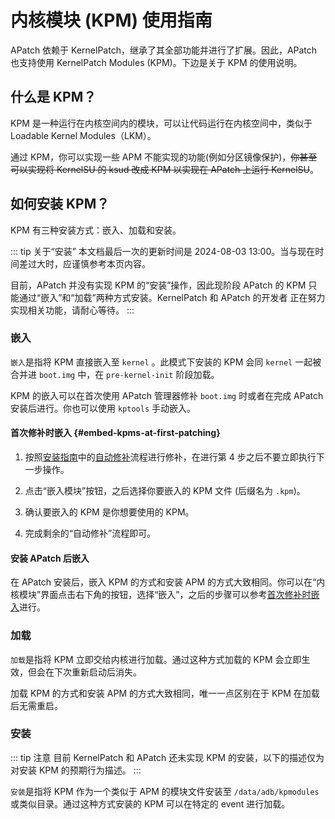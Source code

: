 # 内核模块 (KPM) 使用指南

APatch 依赖于 KernelPatch，继承了其全部功能并进行了扩展。因此，APatch 也支持使用 KernelPatch Modules (KPM)。下边是关于 KPM 的使用说明。

## 什么是 KPM？

KPM 是一种运行在内核空间内的模块，可以让代码运行在内核空间中，类似于 Loadable Kernel Modules（LKM）。

通过 KPM，你可以实现一些 APM 不能实现的功能(例如分区镜像保护)，~~你甚至可以实现将 KernelSU 的 ksud 改成 KPM 以实现在 APatch 上运行 KernelSU~~。

## 如何安装 KPM？

KPM 有三种安装方式：嵌入、加载和安装。

::: tip 关于“安装”
本文档最后一次的更新时间是 2024-08-03 13:00。当与现在时间差过大时，应谨慎参考本页内容。

目前，APatch 并没有实现 KPM 的“安装”操作，因此现阶段 APatch 的 KPM 只能通过“嵌入”和“加载”两种方式安装。KernelPatch 和 APatch 的开发者 正在努力实现相关功能，请耐心等待。
:::

### 嵌入

`嵌入`是指将 KPM 直接嵌入至 `kernel` 。此模式下安装的 KPM 会同 `kernel` 一起被合并进 `boot.img` 中，在 `pre-kernel-init` 阶段加载。

KPM 的嵌入可以在首次使用 APatch 管理器修补 `boot.img` 时或者在完成 APatch 安装后进行。你也可以使用 `kptools` 手动嵌入。

#### 首次修补时嵌入 {#embed-kpms-at-first-patching}

1. 按照[安装指南](/zh_CN/install)中的[自动修补](/zh_CN/install.md#自动修补)流程进行修补，在进行第 4 步之后不要立即执行下一步操作。

2. 点击“嵌入模块”按钮，之后选择你要嵌入的 KPM 文件 (后缀名为 `.kpm`)。

3. 确认要嵌入的 KPM 是你想要使用的 KPM。

4. 完成剩余的“自动修补”流程即可。

#### 安装 APatch 后嵌入

在 APatch 安装后，嵌入 KPM 的方式和安装 APM 的方式大致相同。你可以在“内核模块”界面点击右下角的按钮，选择“嵌入”，之后的步骤可以参考[首次修补时嵌入](/zh_CN/kpm-usage-guide#embed-kpms-at-first-patching)进行。

### 加载

`加载`是指将 KPM 立即交给内核进行加载。通过这种方式加载的 KPM 会立即生效，但会在下次重新启动后消失。

加载 KPM 的方式和安装 APM 的方式大致相同，唯一一点区别在于 KPM 在加载后无需重启。

### 安装

::: tip 注意
目前 KernelPatch 和 APatch 还未实现 KPM 的安装，以下的描述仅为对安装 KPM 的预期行为描述。
:::

`安装`是指将 KPM 作为一个类似于 APM 的模块文件安装至 `/data/adb/kpmodules` 或类似目录。通过这种方式安装的 KPM 可以在特定的 event 进行加载。
